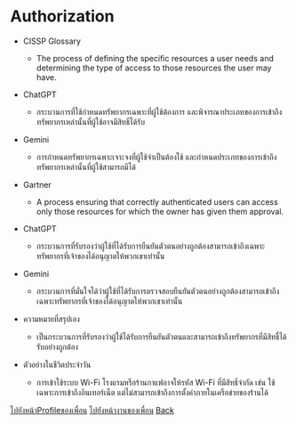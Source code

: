# Authorization
- CISSP Glossary
  - The process of defining the specific resources a user needs and determining the type of access to those resources the user may have.
- ChatGPT
  - กระบวนการที่ใช้กำหนดทรัพยากรเฉพาะที่ผู้ใช้ต้องการ และพิจารณาประเภทของการเข้าถึงทรัพยากรเหล่านั้นที่ผู้ใช้อาจมีสิทธิ์ได้รับ
- Gemini
  - การกำหนดทรัพยากรเฉพาะเจาะจงที่ผู้ใช้จำเป็นต้องใช้ และกำหนดประเภทของการเข้าถึงทรัพยากรเหล่านั้นที่ผู้ใช้สามารถมีได้

- Gartner
  - A process ensuring that correctly authenticated users can access only those resources for which the owner has given them approval.
- ChatGPT
  - กระบวนการที่รับรองว่าผู้ใช้ที่ได้รับการยืนยันตัวตนอย่างถูกต้องสามารถเข้าถึงเฉพาะทรัพยากรที่เจ้าของได้อนุญาตให้พวกเขาเท่านั้น
- Gemini
  - กระบวนการที่มั่นใจได้ว่าผู้ใช้ที่ได้รับการตรวจสอบยืนยันตัวตนอย่างถูกต้องสามารถเข้าถึงเฉพาะทรัพยากรที่เจ้าของได้อนุญาตให้พวกเขาเท่านั้น

- ความหมายที่สรุปเอง
  - เป็นกระบวนการที่รับรองว่าผู้ใช้ได้รับการยืนยันตัวตนและสามารถเข้าถึงทรัพยากรที่มีสิทธื์ได้รับอย่างถูกต้อง

- ตัวอย่างในชีวิตประจำวัน
  - การเข้าใช้ระบบ Wi-Fi โรงแรมหรือร้านกาแฟอาจให้รหัส Wi-Fi ที่มีสิทธิ์จำกัด เช่น ใช้เฉพาะการเข้าถึงอินเทอร์เน็ต แต่ไม่สามารถเข้าถึงการตั้งค่าภายในเครือข่ายของร้านได้

 [ไปยังหน้าProfileของเพื่อน](https://nantta.github.io/)
 [ไปยังหน้างานของเพื่อน](https://nantta.github.io/authorization/)
 [Back](https://nontawatjgm.github.io/)
 

